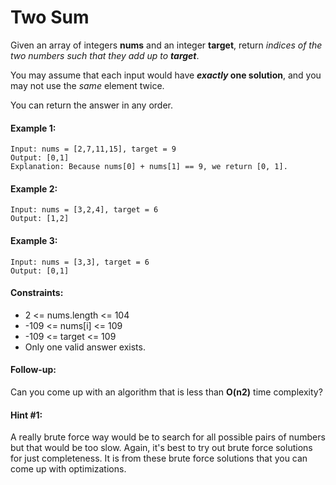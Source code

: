 # Two Sum
Given an array of integers **nums** and an integer **target**, return *indices of the two numbers such that they add up to **target***.

You may assume that each input would have ***exactly* one solution**, and you may not use the *same* element twice.

You can return the answer in any order.

#### Example 1:
```
Input: nums = [2,7,11,15], target = 9
Output: [0,1]
Explanation: Because nums[0] + nums[1] == 9, we return [0, 1].
```

#### Example 2:
```
Input: nums = [3,2,4], target = 6
Output: [1,2]
```

#### Example 3:
```
Input: nums = [3,3], target = 6
Output: [0,1]
```

#### Constraints:

- 2 <= nums.length <= 104
- -109 <= nums[i] <= 109
- -109 <= target <= 109
- Only one valid answer exists.

#### Follow-up:
Can you come up with an algorithm that is less than **O(n2)** time complexity?

#### Hint #1:
A really brute force way would be to search for all possible pairs of numbers but that would be too slow. Again, it's best to try out brute force solutions for just completeness. It is from these brute force solutions that you can come up with optimizations.